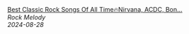 <!--2024-08-28 14:30:07-->
<div class="yb">
  <a class="nodecor" href="/index.html?rok/best_classic_rock_songs_of_all_timenirvana_acdc_bon_jovi_metallica_zz_top_classic_rock_songs">
    <img class="preview" data-videoid="gUz55cZyYOw" src="https://i4.ytimg.com/vi/gUz55cZyYOw/hqdefault.jpg" align="middle" alt="">
  </a>
  <div class="inlbl text">
    <a class="nodecor" href="/index.html?rok/best_classic_rock_songs_of_all_timenirvana_acdc_bon_jovi_metallica_zz_top_classic_rock_songs">Best Classic Rock Songs Of All Time🔥Nirvana, ACDC, Bon...</a><br>
    <i class="smaller2">Rock Melody</i><br>
    <i class="smaller3">2024-08-28</i>
  </div>
</div>
